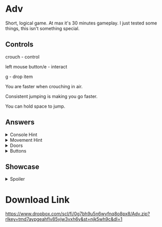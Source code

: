 # Adv
Short, logical game. At max it's 30 minutes gameplay. I just tested some things, this isn't something special.

## Controls
crouch - control

left mouse button/e - interact

g - drop item

You are faster when crouching in air.

Consistent jumping is making you go faster.

You can hold space to jump.

## Answers
<details>
  <summary>Console Hint</summary>

  ```
  134
  ```
</details>
<details>
  <summary>Movement Hint</summary>

  ```
  You can get speed from jumping in place,
  when you put all key up, you lost your speed.
  ```
</details>
<details>
  <summary>Doors</summary>

  ```
  Use "S" Key
  ```
</details>
<details>
  <summary>Buttons</summary>

  ```
  What other cubes you can use?
  What other items?
  ```
</details>

## Showcase
<details>
  <summary>Spoiler</summary>
  ![MovementShowcase](https://github.com/user-attachments/assets/8d79484e-c72b-43ea-8f38-b85985628634)
</details>


# Download Link
https://www.dropbox.com/scl/fi/0g7bh9u5n6wyfnq8o8px8/Adv.zip?rlkey=tmd7aypgeahflv85vjw3vxh6y&st=njk5wh9c&dl=1
